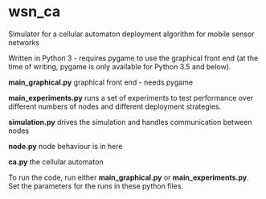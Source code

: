 # wsn_ca
Simulator for a cellular automaton deployment algorithm for mobile sensor networks

Written in Python 3 - requires pygame to use the graphical front end (at the time of writing, pygame is only available for Python 3.5 and below).

__main_graphical.py__ graphical front end - needs pygame

__main_experiments.py__ runs a set of experiments to test performance over different numbers of nodes and different deployment strategies.

__simulation.py__ drives the simulation and handles communication between nodes

__node.py__ node behaviour is in here

__ca.py__ the cellular automaton

To run the code, run either __main_graphical.py__ or __main_experiments.py__. Set the parameters for the runs in these python files.
